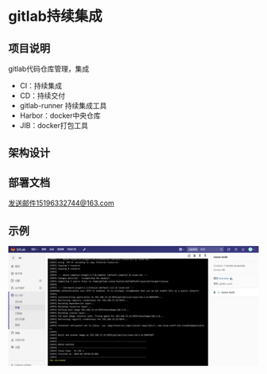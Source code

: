 # gitlab持续集成
## 项目说明
 gitlab代码仓库管理，集成
 - CI：持续集成
 - CD：持续交付
 - gitlab-runner 持续集成工具
 - Harbor：docker中央仓库
 - JIB：docker打包工具
 ## 架构设计
 
 ## 部署文档
 发送邮件15196332744@163.com
 
 ## 示例
 ![image](https://github.com/zhao-staff-officer/Spring-Cloud/blob/master/Cloud-GitlabCICD/gitlabp1.png)
 
